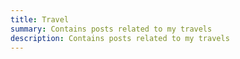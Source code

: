 ```yaml
---
title: Travel
summary: Contains posts related to my travels
description: Contains posts related to my travels
---
```

